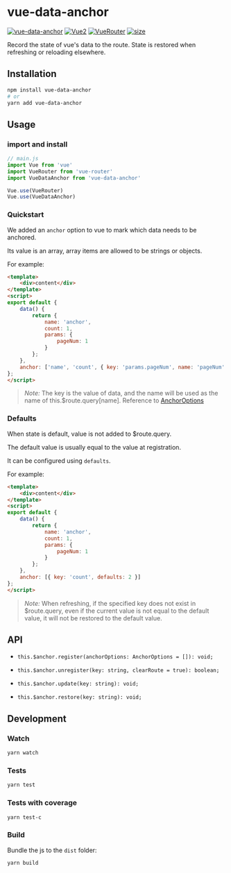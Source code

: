 # vue-data-anchor

[![vue-data-anchor](https://img.shields.io/badge/VueDataAnchor-1.1-brightgreen.svg)](https://github.com/ren-wei/vue-data-anchor) [![Vue2](https://img.shields.io/badge/Vue-2.x-brightgreen.svg)](https://vuejs.org/) [![VueRouter](https://img.shields.io/badge/VueRouter-3.x-brightgreen.svg)](https://router.vuejs.org/) [![size](https://img.shields.io/badge/size-3.5k-brightgreen.svg)](https://github.com/ren-wei/vue-data-anchor)

Record the state of vue's data to the route. State is restored when refreshing or reloading elsewhere.

## Installation

```bash
npm install vue-data-anchor
# or
yarn add vue-data-anchor
```

## Usage

### import and install

```js
// main.js
import Vue from 'vue'
import VueRouter from 'vue-router'
import VueDataAnchor from 'vue-data-anchor'

Vue.use(VueRouter)
Vue.use(VueDataAnchor)
```

### Quickstart

We added an `anchor` option to vue to mark which data needs to be anchored.

Its value is an array, array items are allowed to be strings or objects.

For example:

```html
<template>
    <div>content</div>
</template>
<script>
export default {
    data() {
        return {
            name: 'anchor',
            count: 1,
            params: {
                pageNum: 1
            }
        };
    },
    anchor: ['name', 'count', { key: 'params.pageNum', name: 'pageNum' }]
};
</script>
```

> *Note:* The key is the value of data, and the name will be used as the name of this.$route.query[name]. Reference to [AnchorOptions](https://github.com/ren-wei/vue-data-anchor/blob/master/types/index.d.ts)

### Defaults

When state is default, value is not added to $route.query.

The default value is usually equal to the value at registration.

It can be configured using `defaults`.

For example:

```html
<template>
    <div>content</div>
</template>
<script>
export default {
    data() {
        return {
            name: 'anchor',
            count: 1,
            params: {
                pageNum: 1
            }
        };
    },
    anchor: [{ key: 'count', defaults: 2 }]
};
</script>
```

> *Note:* When refreshing, if the specified key does not exist in $route.query, even if the current value is not equal to the default value, it will not be restored to the default value.

## API

* `this.$anchor.register(anchorOptions: AnchorOptions = []): void;`

* `this.$anchor.unregister(key: string, clearRoute = true): boolean;`

* `this.$anchor.update(key: string): void;`

* `this.$anchor.restore(key: string): void;`

## Development

### Watch

```bash
yarn watch
```

### Tests

```bash
yarn test
```

### Tests with coverage

```bash
yarn test-c
```

### Build

Bundle the js to the `dist` folder:

```bash
yarn build
```


